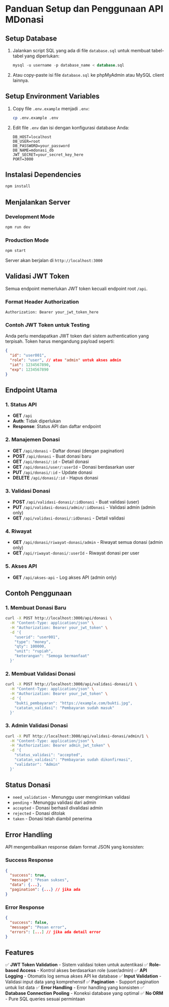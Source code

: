 # Panduan Setup dan Penggunaan API MDonasi

## Setup Database

1. Jalankan script SQL yang ada di file `database.sql` untuk membuat tabel-tabel yang diperlukan:
   ```sql
   mysql -u username -p database_name < database.sql
   ```

2. Atau copy-paste isi file `database.sql` ke phpMyAdmin atau MySQL client lainnya.

## Setup Environment Variables

1. Copy file `.env.example` menjadi `.env`:
   ```bash
   cp .env.example .env
   ```

2. Edit file `.env` dan isi dengan konfigurasi database Anda:
   ```env
   DB_HOST=localhost
   DB_USER=root
   DB_PASSWORD=your_password
   DB_NAME=mdonasi_db
   JWT_SECRET=your_secret_key_here
   PORT=3000
   ```

## Instalasi Dependencies

```bash
npm install
```

## Menjalankan Server

### Development Mode
```bash
npm run dev
```

### Production Mode
```bash
npm start
```

Server akan berjalan di `http://localhost:3000`

## Validasi JWT Token

Semua endpoint memerlukan JWT token kecuali endpoint root `/api`. 

### Format Header Authorization
```
Authorization: Bearer your_jwt_token_here
```

### Contoh JWT Token untuk Testing
Anda perlu mendapatkan JWT token dari sistem authentication yang terpisah. Token harus mengandung payload seperti:

```json
{
  "id": "user001",
  "role": "user", // atau "admin" untuk akses admin
  "iat": 1234567890,
  "exp": 1234567890
}
```

## Endpoint Utama

### 1. Status API
- **GET** `/api`
- **Auth**: Tidak diperlukan
- **Response**: Status API dan daftar endpoint

### 2. Manajemen Donasi
- **GET** `/api/donasi` - Daftar donasi (dengan pagination)
- **POST** `/api/donasi` - Buat donasi baru
- **GET** `/api/donasi/:id` - Detail donasi
- **GET** `/api/donasi/user/:userId` - Donasi berdasarkan user
- **PUT** `/api/donasi/:id` - Update donasi
- **DELETE** `/api/donasi/:id` - Hapus donasi

### 3. Validasi Donasi
- **POST** `/api/validasi-donasi/:idDonasi` - Buat validasi (user)
- **PUT** `/api/validasi-donasi/admin/:idDonasi` - Validasi admin (admin only)
- **GET** `/api/validasi-donasi/:idDonasi` - Detail validasi

### 4. Riwayat
- **GET** `/api/donasi/riwayat-donasi/admin` - Riwayat semua donasi (admin only)
- **GET** `/api/riwayat-donasi/:userId` - Riwayat donasi per user

### 5. Akses API
- **GET** `/api/akses-api` - Log akses API (admin only)

## Contoh Penggunaan

### 1. Membuat Donasi Baru
```bash
curl -X POST http://localhost:3000/api/donasi \
  -H "Content-Type: application/json" \
  -H "Authorization: Bearer your_jwt_token" \
  -d '{
    "userid": "user001",
    "type": "money",
    "qty": 100000,
    "unit": "rupiah",
    "keterangan": "Semoga bermanfaat"
  }'
```

### 2. Membuat Validasi Donasi
```bash
curl -X POST http://localhost:3000/api/validasi-donasi/1 \
  -H "Content-Type: application/json" \
  -H "Authorization: Bearer your_jwt_token" \
  -d '{
    "bukti_pembayaran": "https://example.com/bukti.jpg",
    "catatan_validasi": "Pembayaran sudah masuk"
  }'
```

### 3. Admin Validasi Donasi
```bash
curl -X PUT http://localhost:3000/api/validasi-donasi/admin/1 \
  -H "Content-Type: application/json" \
  -H "Authorization: Bearer admin_jwt_token" \
  -d '{
    "status_validasi": "accepted",
    "catatan_validasi": "Pembayaran sudah dikonfirmasi",
    "validator": "Admin"
  }'
```

## Status Donasi

- `need_validation` - Menunggu user mengirimkan validasi
- `pending` - Menunggu validasi dari admin
- `accepted` - Donasi berhasil divalidasi admin
- `rejected` - Donasi ditolak
- `taken` - Donasi telah diambil penerima

## Error Handling

API mengembalikan response dalam format JSON yang konsisten:

### Success Response
```json
{
  "success": true,
  "message": "Pesan sukses",
  "data": {...},
  "pagination": {...} // jika ada
}
```

### Error Response
```json
{
  "success": false,
  "message": "Pesan error",
  "errors": [...] // jika ada detail error
}
```

## Features

✅ **JWT Token Validation** - Sistem validasi token untuk autentikasi
✅ **Role-based Access** - Kontrol akses berdasarkan role (user/admin)
✅ **API Logging** - Otomatis log semua akses API ke database
✅ **Input Validation** - Validasi input data yang komprehensif
✅ **Pagination** - Support pagination untuk list data
✅ **Error Handling** - Error handling yang konsisten
✅ **Database Connection Pooling** - Koneksi database yang optimal
✅ **No ORM** - Pure SQL queries sesuai permintaan
